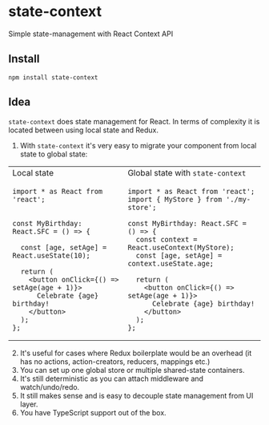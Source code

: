 # state-context

Simple state-management with React Context API

## Install

```
npm install state-context
```

## Idea

`state-context` does state management for React. In terms of complexity it is located between using local state and Redux.

1. With `state-context` it's very easy to migrate your component from local state to global state:

<table>
<tr>
<td>
  Local state
</td>
<td>
  Global state with <code>state-context</code>
</td>
</tr>
<tr>
<td valign="top">
  
```tsx
import * as React from 'react';


const MyBirthday: React.SFC = () => {

  const [age, setAge] = React.useState(10);

  return (
    <button onClick={() => setAge(age + 1)}>
      Celebrate {age} birthday!
    </button>
  );
};
```
</td>
<td valign="top">
  
```tsx
import * as React from 'react';
import { MyStore } from './my-store';

const MyBirthday: React.SFC = () => {
  const context = React.useContext(MyStore);
  const [age, setAge] = context.useState.age;

  return (
    <button onClick={() => setAge(age + 1)}>
      Celebrate {age} birthday!
    </button>
  );
};
```
</td>
</tr>
</table>

2. It's useful for cases where Redux boilerplate would be an overhead (it has no actions, action-creators, reducers, mappings etc.)
3. You can set up one global store or multiple shared-state containers.
4. It's still deterministic as you can attach middleware and watch/undo/redo.
5. It still makes sense and is easy to decouple state management from UI layer.
6. You have TypeScript support out of the box.
